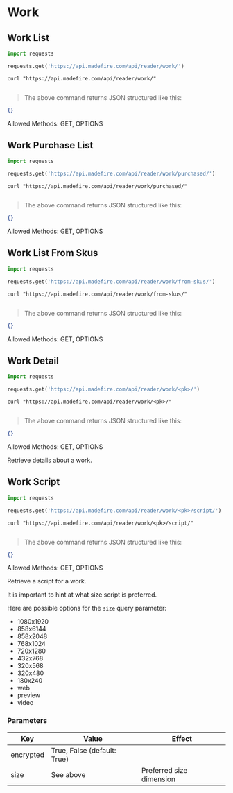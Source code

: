 # Work

## Work List

```python
import requests

requests.get('https://api.madefire.com/api/reader/work/')
```

```shell
curl "https://api.madefire.com/api/reader/work/"
```

```javascript
```

> The above command returns JSON structured like this:

```json
{}
```

Allowed Methods: GET, OPTIONS


## Work Purchase List

```python
import requests

requests.get('https://api.madefire.com/api/reader/work/purchased/')
```

```shell
curl "https://api.madefire.com/api/reader/work/purchased/"
```

```javascript
```

> The above command returns JSON structured like this:

```json
{}
```

Allowed Methods: GET, OPTIONS


## Work List From Skus

```python
import requests

requests.get('https://api.madefire.com/api/reader/work/from-skus/')
```

```shell
curl "https://api.madefire.com/api/reader/work/from-skus/"
```

```javascript
```

> The above command returns JSON structured like this:

```json
{}
```

Allowed Methods: GET, OPTIONS


## Work Detail

```python
import requests

requests.get('https://api.madefire.com/api/reader/work/<pk>/')
```

```shell
curl "https://api.madefire.com/api/reader/work/<pk>/"
```

```javascript
```

> The above command returns JSON structured like this:

```json
{}
```

Allowed Methods: GET, OPTIONS

Retrieve details about a work.
## Work Script

```python
import requests

requests.get('https://api.madefire.com/api/reader/work/<pk>/script/')
```

```shell
curl "https://api.madefire.com/api/reader/work/<pk>/script/"
```

```javascript
```

> The above command returns JSON structured like this:

```json
{}
```

Allowed Methods: GET, OPTIONS

Retrieve a script for a work.

It is important to hint at what size script is preferred.

Here are possible options for the `size` query parameter:

- 1080x1920
- 858x6144
- 858x2048
- 768x1024
- 720x1280
- 432x768
- 320x568
- 320x480
- 180x240
- web
- preview
- video

### Parameters

Key | Value | Effect
--- | ---- | -----
encrypted | True, False (default: True) |
size | See above | Preferred size dimension
